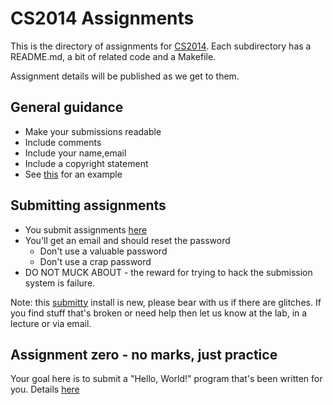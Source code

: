 # CS2014 Assignments

This is the directory of assignments for [CS2014](https://down.dsg.cs.tcd.ie/cs2014).
Each subdirectory has a README.md, a bit of related code and a Makefile.

Assignment details will be published as we get to them.

## General guidance

- Make your submissions readable
- Include comments
- Include your name,email
- Include a copyright statement
- See [this](assignment0/hw.c) for an example

## Submitting assignments

- You submit assignments [here](https://cs2014.scss.tcd.ie/)
- You'll get an email and should reset the password
	- Don't use a valuable password
	- Don't use a crap password
- DO NOT MUCK ABOUT - the reward for trying to hack the submission
system is failure.

Note: this [submitty](http://submitty.org/) install is new, please bear with us
if there are glitches. If you find stuff that's broken or need help then
let us know at the lab, in a lecture or via email.

## Assignment zero - no marks, just practice

Your goal here is to submit a "Hello, World!" program that's
been written for you. Details [here](assignment0/README.html)

